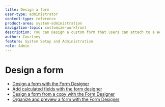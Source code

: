 ```yaml
---
title: Design a form
user-type: administrator
content-type: reference
product-area: system-administration
navigation-topic: customize-workfront
description: You can Design a custom form that users can attach to a Workfront object. Users who work on the object can fill out the custom form to supply information about the object.
author: Courtney
feature: System Setup and Administration
role: Admin
---
```

# Design a form

* [Design a form with the Form Designer](/help/quicksilver/administration-and-setup/customize-workfront/create-manage-custom-forms/form-designer/design-a-form/design-a-form.md)
* [Add calculated fields with the form designer](/help/quicksilver/administration-and-setup/customize-workfront/create-manage-custom-forms/form-designer/design-a-form/add-a-calculated-field.md)
* [Design a form from a copy with the Form Designer](/help/quicksilver/administration-and-setup/customize-workfront/create-manage-custom-forms/form-designer/design-a-form/design-from-copy.md)
* [Organize and preview a form with the Form Designer](/help/quicksilver/administration-and-setup/customize-workfront/create-manage-custom-forms/form-designer/design-a-form/organize-a-form.md)

